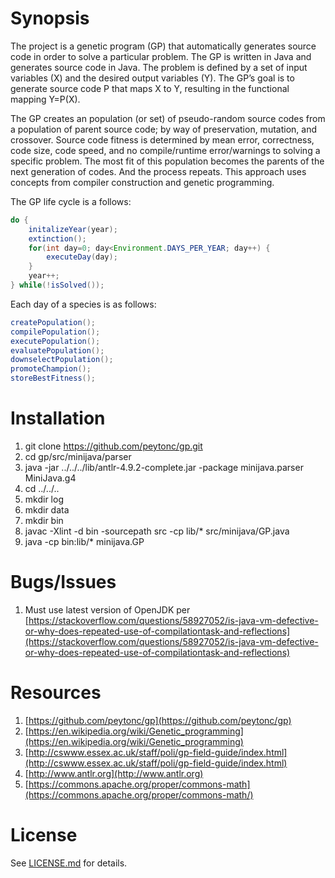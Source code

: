 # Synopsis #

The project is a genetic program (GP) that automatically generates source code in order to solve a particular problem. The GP is written in Java and generates source code in Java. The problem is defined by a set of input variables (X) and the desired output variables (Y). The GP’s goal is to generate source code P that maps X to Y, resulting in the functional mapping Y=P(X).

The GP creates an population (or set) of pseudo-random source codes from a population of parent source code; by way of preservation, mutation, and crossover. Source code fitness is determined by mean error, correctness, code size, code speed, and no compile/runtime error/warnings to solving a specific problem. The most fit of this population becomes the parents of the next generation of codes. And the process repeats. This approach uses concepts from compiler construction and genetic programming.

The GP life cycle is a follows:
```java
do {
	initalizeYear(year);
	extinction();
	for(int day=0; day<Environment.DAYS_PER_YEAR; day++) {
		executeDay(day);
	}
	year++;
} while(!isSolved());
```

Each day of a species is as follows:
```java
createPopulation();
compilePopulation();
executePopulation();
evaluatePopulation();
downselectPopulation();
promoteChampion();
storeBestFitness();
```

# Installation #

1. git clone https://github.com/peytonc/gp.git
2. cd gp/src/minijava/parser
3. java -jar ../../../lib/antlr-4.9.2-complete.jar -package minijava.parser MiniJava.g4
4. cd ../../..
5. mkdir log
6. mkdir data
7. mkdir bin
8. javac -Xlint -d bin -sourcepath src -cp lib/\* src/minijava/GP.java
9. java -cp bin:lib/\* minijava.GP

# Bugs/Issues #
1. Must use latest version of OpenJDK per [https://stackoverflow.com/questions/58927052/is-java-vm-defective-or-why-does-repeated-use-of-compilationtask-and-reflections](https://stackoverflow.com/questions/58927052/is-java-vm-defective-or-why-does-repeated-use-of-compilationtask-and-reflections)

# Resources #

1. [https://github.com/peytonc/gp](https://github.com/peytonc/gp)
2. [https://en.wikipedia.org/wiki/Genetic_programming](https://en.wikipedia.org/wiki/Genetic_programming)
3. [http://cswww.essex.ac.uk/staff/poli/gp-field-guide/index.html](http://cswww.essex.ac.uk/staff/poli/gp-field-guide/index.html)
4. [http://www.antlr.org](http://www.antlr.org)
5. [https://commons.apache.org/proper/commons-math](https://commons.apache.org/proper/commons-math/)

# License #

See [LICENSE.md](LICENSE.md) for details.
